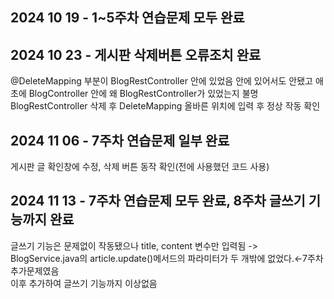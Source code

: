 2024 10 19 - 1~5주차 연습문제 모두 완료<br/>
-----------------------------------------------------

2024 10 23 - 게시판 삭제버튼 오류조치 완료<br/>
-----------------------------------------------------
@DeleteMapping 부분이 BlogRestController 안에 있었음 안에 있어서도 안됐고 애초에 BlogController 안에 왜 BlogRestController가 있었는지 불명
BlogRestController 삭제 후 DeleteMapping 올바른 위치에 입력 후 정상 작동 확인

2024 11 06 - 7주차 연습문제 일부 완료<br/>
-----------------------------------------------------
게시판 글 확인창에 수정, 삭제 버튼 동작 확인(전에 사용했던 코드 사용)

2024 11 13 - 7주차 연습문제 모두 완료, 8주차 글쓰기 기능까지 완료<br/>
-----------------------------------------------------
글쓰기 기능은 문제없이 작동됐으나 title, content 변수만 입력됨 -> BlogService.java의 article.update()메서드의 파라미터가 두 개밖에 없었다.←7주차 추가문제였음</br>
이후 추가하여 글쓰기 기능까지 이상없음
